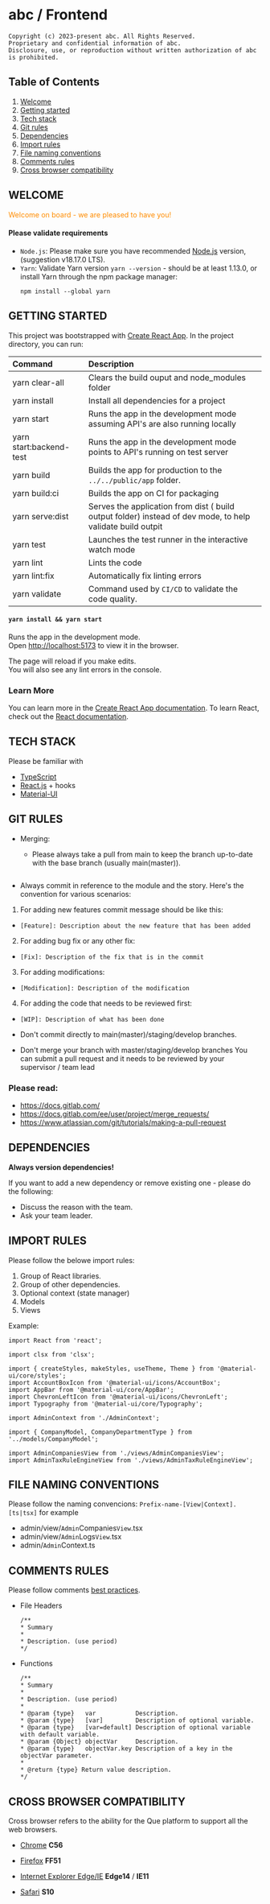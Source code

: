 # abc / Frontend

```
Copyright (c) 2023-present abc. All Rights Reserved.
Proprietary and confidential information of abc.
Disclosure, use, or reproduction without written authorization of abc is prohibited.
```

## Table of Contents

1. [Welcome](#welcome)
2. [Getting started](#getting-started)
3. [Tech stack](#tech-stack)
4. [Git rules](#git-rules)
5. [Dependencies](#dependencies)
6. [Import rules](#import-rules)
7. [File naming conventions](#file-naming-conventions)
8. [Comments rules](#comments-rules)
9. [Cross browser compatibility](#cross-browser-compatibility)

## WELCOME

<p style='color:DarkOrange'>
Welcome on board - we are pleased to have you!
</p>

#### Please validate requirements

- `Node.js`: Please make sure you have recommended [Node.js](https://nodejs.org/en/) version, (suggestion v18.17.0 LTS).
- `Yarn`: Validate Yarn version `yarn --version` - should be at least 1.13.0, or
  install Yarn through the npm package manager:
  ```
  npm install --global yarn
  ```

## GETTING STARTED

This project was bootstrapped with [Create React App](https://github.com/facebook/create-react-app).
In the project directory, you can run:

| Command                 | Description                                                                                                |
| :---------------------- | :--------------------------------------------------------------------------------------------------------- |
| yarn clear-all          | Clears the build ouput and node_modules folder                                                             |
| yarn install            | Install all dependencies for a project                                                                     |
| yarn start              | Runs the app in the development mode assuming API's are also running locally                               |
| yarn start:backend-test | Runs the app in the development mode points to API's running on test server                                |
| yarn build              | Builds the app for production to the `../../public/app` folder.                                            |
| yarn build:ci           | Builds the app on CI for packaging                                                                         |
| yarn serve:dist         | Serves the application from dist ( build output folder) instead of dev mode, to help validate build outpit |
| yarn test               | Launches the test runner in the interactive watch mode                                                     |
| yarn lint               | Lints the code                                                                                             |
| yarn lint:fix           | Automatically fix linting errors                                                                           |
| yarn validate           | Command used by `CI/CD` to validate the code quality.                                                      |

#### `yarn install && yarn start`

Runs the app in the development mode.\
Open [http://localhost:5173](http://localhost:5173) to view it in the browser.

The page will reload if you make edits.\
You will also see any lint errors in the console.

### Learn More

You can learn more in the [Create React App documentation](https://facebook.github.io/create-react-app/docs/getting-started).
To learn React, check out the [React documentation](https://reactjs.org/).

## TECH STACK

Please be familiar with

- [TypeScript](https://www.typescriptlang.org/docs/handbook/typescript-in-5-minutes.html)
- [React.js](https://reactjs.org/) + hooks
- [Material-UI](https://material-ui.com/components/paper/)

## GIT RULES

- Merging:

  - Please always take a pull from main to keep the branch up-to-date with
    the base branch (usually main(master)).

    ```

    ```

- Always commit in reference to the module and the story. Here's the convention for various scenarios:

1. For adding new features commit message should be like this:

- `[Feature]: Description about the new feature that has been added`

2. For adding bug fix or any other fix:

- `[Fix]: Description of the fix that is in the commit`

3. For adding modifications:

- `[Modification]: Description of the modification`

4. For adding the code that needs to be reviewed first:

- `[WIP]: Description of what has been done`

- Don't commit directly to main(master)/staging/develop branches.

- Don't merge your branch with master/staging/develop branches
  You can submit a pull request and it needs to be reviewed by your supervisor / team lead

### Please read:

- https://docs.gitlab.com/
- https://docs.gitlab.com/ee/user/project/merge_requests/
- https://www.atlassian.com/git/tutorials/making-a-pull-request

## DEPENDENCIES

**Always version dependencies!**

If you want to add a new dependency or remove existing one - please do the following:

- Discuss the reason with the team.
- Ask your team leader.

## IMPORT RULES

Please follow the belowe import rules:

1. Group of React libraries.
2. Group of other dependencies.
3. Optional context (state manager)
4. Models
5. Views

Example:

```
import React from 'react';

import clsx from 'clsx';

import { createStyles, makeStyles, useTheme, Theme } from '@material-ui/core/styles';
import AccountBoxIcon from '@material-ui/icons/AccountBox';
import AppBar from '@material-ui/core/AppBar';
import ChevronLeftIcon from '@material-ui/icons/ChevronLeft';
import Typography from '@material-ui/core/Typography';

import AdminContext from './AdminContext';

import { CompanyModel, CompanyDepartmentType } from '../models/CompanyModel';

import AdminCompaniesView from './views/AdminCompaniesView';
import AdminTaxRuleEngineView from './views/AdminTaxRuleEngineView';
```

## FILE NAMING CONVENTIONS

Please follow the naming convencions:
`Prefix-name-[View|Context].[ts|tsx]` for example

- admin/view/`Admin`Companies`View`.tsx
- admin/view/`Admin`Logs`View`.tsx
- admin/`Admin`Context.ts

## COMMENTS RULES

Please follow comments [best practices](https://make.wordpress.org/core/handbook/best-practices/inline-documentation-standards/javascript/).

- File Headers

  ```
  /**
  * Summary
  *
  * Description. (use period)
  */
  ```

- Functions

  ```
  /**
  * Summary
  *
  * Description. (use period)
  *
  * @param {type}   var           Description.
  * @param {type}   [var]         Description of optional variable.
  * @param {type}   [var=default] Description of optional variable with default variable.
  * @param {Object} objectVar     Description.
  * @param {type}   objectVar.key Description of a key in the objectVar parameter.
  *
  * @return {type} Return value description.
  */
  ```

## CROSS BROWSER COMPATIBILITY

Cross browser refers to the ability for the Que platform to support all the web browsers.

- [Chrome](https://www.w3schools.com/browsers/browsers_chrome.asp) **C56**

- [Firefox](https://www.w3schools.com/browsers/browsers_firefox.asp) **FF51**

- [Internet Explorer Edge/IE](https://www.w3schools.com/browsers/browsers_explorer.asp) **Edge14** / **IE11**

- [Safari](https://www.w3schools.com/browsers/browsers_safari.asp) **S10**
